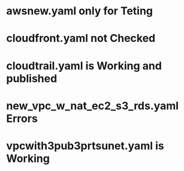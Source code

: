 # awsnew.yaml only for Teting
# cloudfront.yaml not Checked
# cloudtrail.yaml is Working and published
# new_vpc_w_nat_ec2_s3_rds.yaml Errors
# vpcwith3pub3prtsunet.yaml is Working
